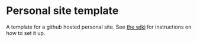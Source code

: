 # Personal site template

A template for a github hosted personal site. See [the
wiki](https://github.com/uiowa-mgb/personal-site-template/wiki) for
instructions on how to set it up.
